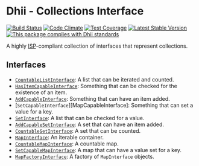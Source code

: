 # Dhii - Collections Interface

[![Build Status](https://travis-ci.org/Dhii/collections-interface.svg?branch=develop)](https://travis-ci.org/Dhii/collections-interface)
[![Code Climate](https://codeclimate.com/github/Dhii/collections-interface/badges/gpa.svg)](https://codeclimate.com/github/Dhii/collections-interface)
[![Test Coverage](https://codeclimate.com/github/Dhii/collections-interface/badges/coverage.svg)](https://codeclimate.com/github/Dhii/collections-interface/coverage)
[![Latest Stable Version](https://poser.pugx.org/dhii/collections-interface/version)](https://packagist.org/packages/dhii/collections-interface)
[![This package complies with Dhii standards](https://img.shields.io/badge/Dhii-Compliant-green.svg?style=flat-square)][Dhii]

A highly [ISP][ISP]-compliant collection of interfaces that represent collections.

## Interfaces
- [`CountableListInterface`][CountableListInterface]: A list that can be iterated and counted.
- [`HasItemCapableInterface`][HasItemCapableInterface]: Something that can be checked for the existence of an item.
- [`AddCapableInterface`][AddCapableInterface]: Something that can have an item added.
- [`SetCapableInterface`][MapCapableInterface]: Something that can set a value for a key.
- [`SetInterface`][SetInterface]: A list that can be checked for a value.
- [`AddCapableSetInterface`][AddCapableSetInterface]: A set that can have an item added.
- [`CountableSetInterface`][CountableSetInterface]: A set that can be counted.
- [`MapInterface`][MapInterface]: An iterable container.
- [`CountableMapInterface`][CountableMapInterface]: A countable map.
- [`SetCapableMapInterface`][SetCapableMapInterface]: A map that can have a value set for a key.
- [`MapFactoryInterface`]: A factory of `MapInterface` objects.


[Dhii]: https://github.com/Dhii/dhii
[ISP]: https://en.wikipedia.org/wiki/Interface_segregation_principle

[CountableListInterface]:                           src/CountableListInterface.php
[SetInterface]:                                     src/SetInterface.php
[CountableSetInterface]:                            src/CountableSetInterface.php
[MapInterface]:                                     src/MapInterface.php
[CountableMapInterface]:                            src/CountableMapInterface.php
[AddCapableInterface]:                              src/AddCapableInterface.php
[HasItemCapableInterface]:                          src/HasItemCapableInterface.php
[AddCapableSetInterface]:                           src/AddCapableSetInterface.php
[SetCapableInterface]:                              src/SetCapableInterface.php
[SetCapableMapInterface]:                           src/SetCapableMapInterface.php
[`MapFactoryInterface`]:                            src/MapFactoryInterface.php
